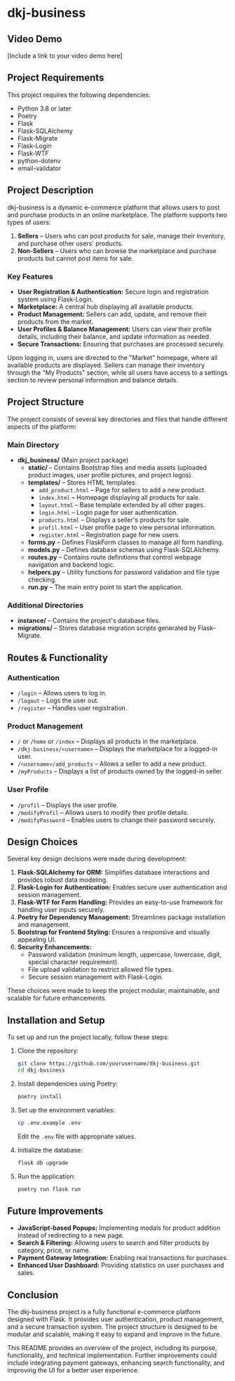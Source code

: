 # dkj-business

## Video Demo
[Include a link to your video demo here]

## Project Requirements
This project requires the following dependencies:

- Python 3.8 or later
- Poetry
- Flask
- Flask-SQLAlchemy
- Flask-Migrate
- Flask-Login
- Flask-WTF
- python-dotenv
- email-validator

## Project Description

dkj-business is a dynamic e-commerce platform that allows users to post and purchase products in an online marketplace. The platform supports two types of users: 

1. **Sellers** – Users who can post products for sale, manage their inventory, and purchase other users' products.
2. **Non-Sellers** – Users who can browse the marketplace and purchase products but cannot post items for sale.

### Key Features
- **User Registration & Authentication:** Secure login and registration system using Flask-Login.
- **Marketplace:** A central hub displaying all available products.
- **Product Management:** Sellers can add, update, and remove their products from the market.
- **User Profiles & Balance Management:** Users can view their profile details, including their balance, and update information as needed.
- **Secure Transactions:** Ensuring that purchases are processed securely.

Upon logging in, users are directed to the "Market" homepage, where all available products are displayed. Sellers can manage their inventory through the "My Products" section, while all users have access to a settings section to review personal information and balance details.

## Project Structure
The project consists of several key directories and files that handle different aspects of the platform:

### Main Directory
- **dkj_business/** (Main project package)
  - **static/** – Contains Bootstrap files and media assets (uploaded product images, user profile pictures, and project logos).
  - **templates/** – Stores HTML templates:
    - `add_product.html` – Page for sellers to add a new product.
    - `index.html` – Homepage displaying all products for sale.
    - `layout.html` – Base template extended by all other pages.
    - `login.html` – Login page for user authentication.
    - `products.html` – Displays a seller's products for sale.
    - `profil.html` – User profile page to view personal information.
    - `register.html` – Registration page for new users.
  - **forms.py** – Defines FlaskForm classes to manage all form handling.
  - **models.py** – Defines database schemas using Flask-SQLAlchemy.
  - **routes.py** – Contains route definitions that control webpage navigation and backend logic.
  - **helpers.py** – Utility functions for password validation and file type checking.
  - **run.py** – The main entry point to start the application.

### Additional Directories
- **instance/** – Contains the project's database files.
- **migrations/** – Stores database migration scripts generated by Flask-Migrate.

## Routes & Functionality
### Authentication
- `/login` – Allows users to log in.
- `/logout` – Logs the user out.
- `/register` – Handles user registration.

### Product Management
- `/` or `/home` or `/index` – Displays all products in the marketplace.
- `/dkj-business/<username>` – Displays the marketplace for a logged-in user.
- `/<username>/add_products` – Allows a seller to add a new product.
- `/myProducts` – Displays a list of products owned by the logged-in seller.

### User Profile
- `/profil` – Displays the user profile.
- `/modifyProfil` – Allows users to modify their profile details.
- `/modifyPassword` – Enables users to change their password securely.

## Design Choices
Several key design decisions were made during development:

1. **Flask-SQLAlchemy for ORM:** Simplifies database interactions and provides robust data modeling.
2. **Flask-Login for Authentication:** Enables secure user authentication and session management.
3. **Flask-WTF for Form Handling:** Provides an easy-to-use framework for handling user inputs securely.
4. **Poetry for Dependency Management:** Streamlines package installation and management.
5. **Bootstrap for Frontend Styling:** Ensures a responsive and visually appealing UI.
6. **Security Enhancements:**
   - Password validation (minimum length, uppercase, lowercase, digit, special character requirement).
   - File upload validation to restrict allowed file types.
   - Secure session management with Flask-Login.

These choices were made to keep the project modular, maintainable, and scalable for future enhancements.

## Installation and Setup
To set up and run the project locally, follow these steps:

1. Clone the repository:
   ```sh
   git clone https://github.com/yourusername/dkj-business.git
   cd dkj-business
   ```

2. Install dependencies using Poetry:
   ```sh
   poetry install
   ```

3. Set up the environment variables:
   ```sh
   cp .env.example .env
   ```
   Edit the `.env` file with appropriate values.

4. Initialize the database:
   ```sh
   flask db upgrade
   ```

5. Run the application:
   ```sh
   poetry run flask run
   ```

## Future Improvements
- **JavaScript-based Popups:** Implementing modals for product addition instead of redirecting to a new page.
- **Search & Filtering:** Allowing users to search and filter products by category, price, or name.
- **Payment Gateway Integration:** Enabling real transactions for purchases.
- **Enhanced User Dashboard:** Providing statistics on user purchases and sales.

## Conclusion
The dkj-business project is a fully functional e-commerce platform designed with Flask. It provides user authentication, product management, and a secure transaction system. The project structure is designed to be modular and scalable, making it easy to expand and improve in the future.

This README provides an overview of the project, including its purpose, functionality, and technical implementation. Further improvements could include integrating payment gateways, enhancing search functionality, and improving the UI for a better user experience.

